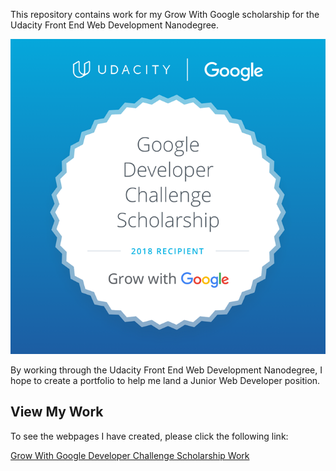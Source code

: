 This repository contains work for my Grow With Google scholarship for the Udacity Front End Web Development Nanodegree. 

![](GrowWithGoogleDeveloperChallengeScholarship.png)

By working through the Udacity Front End Web Development Nanodegree, I hope to create a portfolio to help me land a Junior Web Developer position. 

## View My Work

To see the webpages I have created, please click the following link:

[Grow With Google Developer Challenge Scholarship Work](https://ginnypx1.github.io/GrowWithGoogleFrontEndWebDevelopment/)